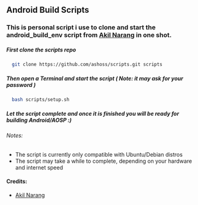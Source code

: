 ## Android Build Scripts

### This is personal script i use to clone and start the android_build_env script from [Akil Narang](https://github.com/akhilnarang) in one shot.

##### First clone the scripts repo


```bash
  git clone https://github.com/ashoss/scripts.git scripts
```

##### Then open a Terminal and start the script ( Note: it may ask for your password )


```bash
  bash scripts/setup.sh
```

##### Let the script complete and once it is finished you will be ready for building Android/AOSP :)


###### Notes:

- The script is currently only compatible with Ubuntu/Debian distros
- The script may take a while to complete, depending on your hardware and internet speed

#### Credits:

- [Akil Narang](https://github.com/akhilnarang)

